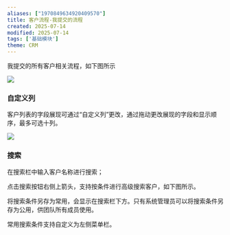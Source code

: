 ```yaml
---
aliases: ["1970849634920409570"]
title: 客户流程-我提交的流程
created: 2025-07-14
modified: 2025-07-14
tags: ['基础模块']
theme: CRM
---
```


我提交的所有客户相关流程，如下图所示

![](https://myhelpdoc.oss-cn-heyuan.aliyuncs.com/mdimages/2bd101ea8b61596e34fe247739940817.jpg)

### **自定义列**

客户列表的字段展现可通过“自定义列”更改，通过拖动更改展现的字段和显示顺序，最多可选十列。

![](https://myhelpdoc.oss-cn-heyuan.aliyuncs.com/mdimages/1b9aa4e1d69d30fdb9fe18413f1aea18.jpg)

### **搜索**

在搜索栏中输入客户名称进行搜索；

点击搜索按钮右侧上箭头，支持按条件进行高级搜索客户，如下图所示。

将搜索条件另存为常用，会显示在搜索栏下方。只有系统管理员可以将搜索条件另存为公用，供团队所有成员使用。

常用搜索条件支持自定义为左侧菜单栏。


